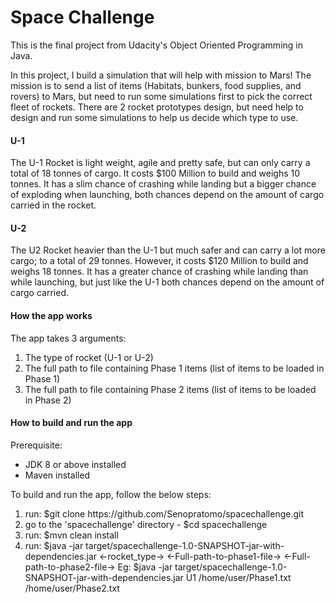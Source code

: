 <h1>Space Challenge</h1>

<p> This is the final project from Udacity's Object Oriented 
    Programming in Java.
</p>
<p>
In this project, I build a simulation that will help with mission to Mars!
The mission is to send a list of items (Habitats, bunkers, food supplies, and rovers) to Mars, but need to run some simulations 
first to pick the correct fleet of rockets.
There are 2 rocket prototypes design, but need help to design and run some simulations 
to help us decide which type to use.
</p>

<h4>U-1</h4>
<p>
The U-1 Rocket is light weight, agile and pretty safe, but can only carry a total of 18 tonnes of cargo. 
It costs $100 Million to build and weighs 10 tonnes. It has a slim chance of crashing while landing but a bigger chance of exploding when launching, both chances depend on the amount of cargo carried in the rocket.
</p>

<h4>U-2</h4>
<p>
The U2 Rocket heavier than the U-1 but much safer and can carry a lot more cargo; to a total of 29 tonnes. However, it costs $120 Million to build and weighs 18 tonnes. 
It has a greater chance of crashing while landing than while launching, but just like the U-1 both chances depend on the amount of cargo carried.
</p>

<h4>How the app works</h4>
<p>
    The app takes 3 arguments:
    <ol>
        <li>The type of rocket (U-1 or U-2)</li>
        <li>The full path to file containing Phase 1 items (list of items to be loaded in Phase 1)</li>
        <li>The full path to file containing Phase 2 items (list of items to be loaded in Phase 2)</li>
    </ol>
</p>

<h4>How to build and run the app</h4>
<p>
    Prerequisite:
    <ul>
       <li>JDK 8 or above installed</li>
       <li>Maven installed</li> 
    </ul>
    To build and run the app, follow the below steps:
    <ol>
        <li>run: $git clone https://github.com/Senopratomo/spacechallenge.git</li>
        <li>go to the 'spacechallenge' directory - $cd spacechallenge</li>
        <li>run: $mvn clean install</li>
        <li>run: $java -jar target/spacechallenge-1.0-SNAPSHOT-jar-with-dependencies.jar <-rocket_type-> <-Full-path-to-phase1-file-> <-Full-path-to-phase2-file->
        Eg: $java -jar target/spacechallenge-1.0-SNAPSHOT-jar-with-dependencies.jar U1 /home/user/Phase1.txt /home/user/Phase2.txt 
        </li>
    </ol>
</p>
